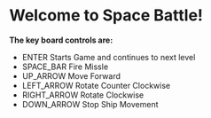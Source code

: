 # Welcome to Space Battle!

**The key board controls are:**

* ENTER       Starts Game and continues to next level
* SPACE_BAR   Fire Missle
* UP_ARROW    Move Forward
* LEFT_ARROW  Rotate Counter Clockwise
* RIGHT_ARROW Rotate Clockwise
* DOWN_ARROW  Stop Ship Movement
